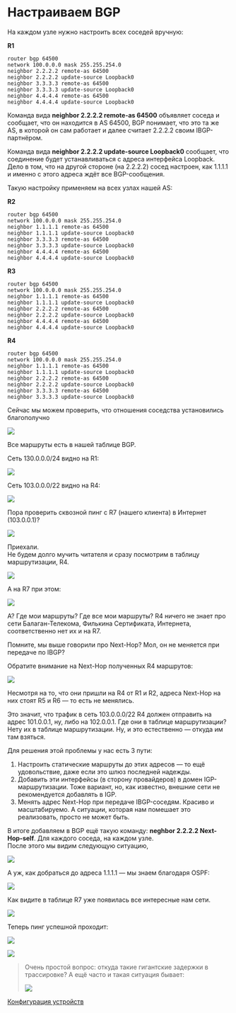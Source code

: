 # Настраиваем BGP

На каждом узле нужно настроить всех соседей вручную:  

**R1**  

```text
router bgp 64500
network 100.0.0.0 mask 255.255.254.0
neighbor 2.2.2.2 remote-as 64500
neighbor 2.2.2.2 update-source Loopback0
neighbor 3.3.3.3 remote-as 64500
neighbor 3.3.3.3 update-source Loopback0
neighbor 4.4.4.4 remote-as 64500
neighbor 4.4.4.4 update-source Loopback0
```

Команда вида **neighbor 2.2.2.2 remote-as 64500** объявляет соседа и сообщает, что он находится в AS 64500, BGP понимает, что это та же AS, в которой он сам работает и далее считает 2.2.2.2 своим IBGP-партнёром.  

Команда вида **neighbor 2.2.2.2 update-source Loopback0** сообщает, что соединение будет устанавливаться с адреса интерфейса Loopback. Дело в том, что на другой стороне (на 2.2.2.2) сосед настроен, как 1.1.1.1 и именно с этого адреса ждёт все BGP-сообщения.  

Такую настройку применяем на всех узлах нашей AS:  

**R2**  

```text
router bgp 64500
network 100.0.0.0 mask 255.255.254.0
neighbor 1.1.1.1 remote-as 64500
neighbor 1.1.1.1 update-source Loopback0
neighbor 3.3.3.3 remote-as 64500
neighbor 3.3.3.3 update-source Loopback0
neighbor 4.4.4.4 remote-as 64500
neighbor 4.4.4.4 update-source Loopback0
```

**R3**  

```text
router bgp 64500
network 100.0.0.0 mask 255.255.254.0
neighbor 1.1.1.1 remote-as 64500
neighbor 1.1.1.1 update-source Loopback0
neighbor 2.2.2.2 remote-as 64500
neighbor 2.2.2.2 update-source Loopback0
neighbor 4.4.4.4 remote-as 64500
neighbor 4.4.4.4 update-source Loopback0
```

**R4**  

```text
router bgp 64500
network 100.0.0.0 mask 255.255.254.0
neighbor 1.1.1.1 remote-as 64500
neighbor 1.1.1.1 update-source Loopback0
neighbor 2.2.2.2 remote-as 64500
neighbor 2.2.2.2 update-source Loopback0
neighbor 3.3.3.3 remote-as 64500
neighbor 3.3.3.3 update-source Loopback0
```

Сейчас мы можем проверить, что отношения соседства установились благополучно  

![](http://img-fotki.yandex.ru/get/9118/83739833.2f/0_c70ac_86f7c863_XL.png)  

Все маршруты есть в нашей таблице BGP.  

Сеть 130.0.0.0/24 видно на R1:  

![](http://img-fotki.yandex.ru/get/9320/83739833.2f/0_c70ae_d3183447_XL.png)  

Сеть 103.0.0.0/22 видно на R4:  

![](http://img-fotki.yandex.ru/get/9165/83739833.2f/0_c70af_f10a38e1_XL.png)  

Пора проверить сквозной пинг c R7 (нашего клиента) в Интернет (103.0.0.1)?  

![](http://img-fotki.yandex.ru/get/6721/83739833.2f/0_c70b0_908ebe44_XL.png)  

Приехали.  
Не будем долго мучить читателя и сразу посмотрим в таблицу маршрутизации, R4.  

![](http://img-fotki.yandex.ru/get/9115/83739833.2f/0_c70b1_2b85bee2_XL.png)  

А на R7 при этом:  

![](http://img-fotki.yandex.ru/get/9352/83739833.2f/0_c70b5_9c45d017_XL.png)  

А? Где мои маршруты? Где все мои маршруты? R4 ничего не знает про сети Балаган-Телекома, Филькина Сертификата, Интернета, соответственно нет их и на R7.  

Помните, мы выше говорили про Next-Hop? Мол, он не меняется при передаче по IBGP?  

Обратите внимание на Next-Hop полученных R4 маршрутов:  

![](http://img-fotki.yandex.ru/get/9250/83739833.2f/0_c70b2_df866348_XL.png)  

Несмотря на то, что они пришли на R4 от R1 и R2, адреса Next-Hop на них стоят R5 и R6 — то есть не менялись.  

Это значит, что трафик в сеть 103.0.0.0/22 R4 должен отправить на адрес 101.0.0.1, ну, либо на 102.0.0.1\. Где они в таблице маршрутизации? Нету их в таблице маршрутизации. Ну, и это естественно — откуда им там взяться.  

Для решения этой проблемы у нас есть 3 пути:  
1) Настроить статические маршруты до этих адресов — то ещё удовольствие, даже если это шлюз последней надежды.  
2) Добавить эти интерфейсы (в сторону провайдеров) в домен IGP-маршрутизации. Тоже вариант, но, как известно, внешние сети не рекомендуется добавлять в IGP.  
3) Менять адрес Next-Hop при передаче IBGP-соседям. Красиво и масштабируемо. А ситуации, которая нам помешает это реализовать, просто не может быть.  

В итоге добавляем в BGP ещё такую команду: **neghbor 2.2.2.2 Next-Hop-self**. Для каждого соседа, на каждом узле.  
После этого мы видим следующую ситуацию,  

![](http://img-fotki.yandex.ru/get/9348/83739833.2f/0_c70b3_3d1d6423_XL.png)  

А уж, как добраться до адреса 1.1.1.1 — мы знаем благодаря OSPF:  

![](http://img-fotki.yandex.ru/get/6722/83739833.2f/0_c70b4_dfe10b83_XL.png)  

Как видите в таблице R7 уже появилась все интересные нам сети.  

![](http://img-fotki.yandex.ru/get/9349/83739833.2f/0_c70b6_8ef133b9_XL.png)  

Теперь пинг успешной проходит:  

![](http://img-fotki.yandex.ru/get/6705/83739833.2f/0_c70b7_fb43e5e3_XL.png)  

![](http://img-fotki.yandex.ru/get/6712/83739833.2f/0_c70b8_b6a5ffa4_L.png)  

> Очень простой вопрос: откуда такие гигантские задержки в трассировке? А ещё часто и такая ситуация бывает:  
>   
> ![](http://img-fotki.yandex.ru/get/9348/83739833.2f/0_c70b9_3536f5f2_XL.png)

[Конфигурация устройств](https://docs.google.com/document/d/1Nd2qWdLNUd1WyO1Q-U3UKZu4W3LJk8BQYlACfVCjz-I/pub)  

